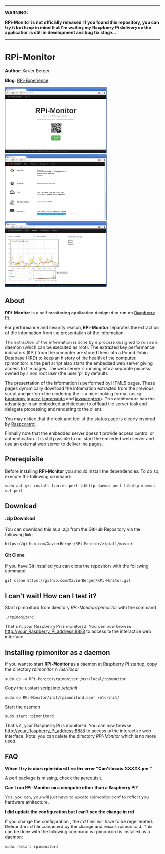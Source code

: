 ***
**WARNING:**

**RPi-Monitor is not officially released. If you found this repository, you can try it but keep in mind that
I'm waiting my Raspberry Pi delivery so the application is still in development and bug fix stage...**
***

# RPi-Monitor

**Author**: Xavier Berger

**Blog**: [RPi-Experience](http://rpi-experiences.blogspot.fr/)

![screenshot](index.png)
![screenshot](status.png)
![screenshot](statistics.png)

## About

**RPi-Monitor** is a self monitoring application designed to run on [Raspberry Pi](http://raspberrypi.org).

For performance and security reason, **RPi-Monitor** separates the extraction of the information from the
presentation of the information.

The extraction of the information is done by a process designed to run as a daemon (which can be executed as root).
The extracted key performance indicators (KPI) from the computer are stored them into a Round Robin Database (RRD)
to keep an history of the health of the computer. rpimonitord is the perl script also starts the embedded web
server giving access to the pages. The web server is running into a separate process owned by a non root user
(the user 'pi' by default).

The presentation of the information is performed by HTML5 pages. These pages dynamically download the
information extracted from the previous script and perform the rendering the in a nice looking format
(using [bootstrap](http://twitter.github.io/bootstrap/), [jquery](http://jquery.com/),
[jsqrencode](https://code.google.com/p/jsqrencode/) and [javascriptrrd](http://javascriptrrd.sourceforge.net/)).
This architecture has the advantage in an embedded architecture to offload the server task and delegate
processing and rendering to the client.

You may notice that the look and feel of the status page is clearly inspired by
[Raspcontrol](https://github.com/Bioshox/Raspcontrol).

Finnally note that the embedded server doesn't provide access control or authentication. It is still possible
to not start the embeded web server and use an external web server to deliver the pages.

## Prerequisite

Before installing **RPi-Monitor** you should install the dependencies. To do so, execute the following command:

    sudo apt-get install librrds-perl libhttp-daemon-perl libhttp-daemon-ssl-perl

## Download

#### .zip Download

You can download this as a _.zip_ from the GitHub Repository via the following link:

    https://github.com/XavierBerger/RPi-Monitor/zipball/master

#### Git Clone

If you have Git installed you can clone the repository with the following command

    git clone https://github.com/XavierBerger/RPi-Monitor.git

## I can't wait! How can I test it?

Start rpimonitord from directory _RPi-Monitor/rpimonitor_ with the command

    ./rpimonitord

That's it, your Raspberry Pi is monitored. You can now browse <http://your_Raspberry_Pi_address:8888> to
access to the interactive web interface.

## Installing rpimonitor as a daemon

If you want to start **RPi-Monitor** as a daemon at Raspberry Pi startup, copy the directory _rpimonitor_ in _/usr/local_

    sudo cp -a RPi-Monitor/rpimonitor /usr/local/rpimonitor

Copy the upstart script into _/etc/init_

    sudo cp RPi-Monitor/init/rpimonitord.conf /etc/init/

Start the daemon

    sudo start rpimonitord

That's it, your Raspberry Pi is monitored. You can now browse <http://your_Raspberry_Pi_address:8888> to
access to the interactive web interface. Note: you can delete the directory _RPi-Monitor_ which is no more used.

## FAQ

**When I try to start rpiminitord I've the error "Can't locate XXXXX.pm "**

A perl package is missing, check the perequisit.

**Can I  run RPi-Monitor on a computer other than a Raspberry Pi?**

Yes, you can, you will just have to update rpimonitor.conf to reflect you hardware arhitecture.

**I did update the configuration but I can't see the change in rrd**

If you change the configuration , the _rrd_ files will have to be regenerated. Delete the rrd file concerned by the
change and restart rpimonitord. This can be done with the following command is rpimonitord is installed as a daemon:

    sudo restart rpimonitord
